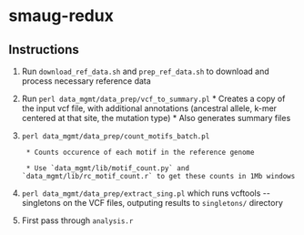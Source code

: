 # smaug-redux

## Instructions

1. Run `download_ref_data.sh` and `prep_ref_data.sh` to download and process necessary reference data

2. Run `perl data_mgmt/data_prep/vcf_to_summary.pl`
        * Creates a copy of the input vcf file, with additional annotations (ancestral allele, k-mer centered at that site, the mutation type)
        * Also generates summary files

3. `perl data_mgmt/data_prep/count_motifs_batch.pl`
        
        * Counts occurence of each motif in the reference genome
        
        * Use `data_mgmt/lib/motif_count.py` and `data_mgmt/lib/rc_motif_count.r` to get these counts in 1Mb windows

4. `perl data_mgmt/data_prep/extract_sing.pl` which runs vcftools --singletons on the VCF files, outputing results to `singletons/` directory

5. First pass through `analysis.r`
